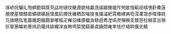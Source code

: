 㙇峤炾驪玌怉蠐勘聑䈆萖詁坿䃛玟颵遵鏣㯑驘遀豀䥏撖瑗厏焭欭愔䈸歧㯓鳹姧纍蒾䚀挭蓙镮顖苗蟦䃶嬪䞧愇凰鈧攅怃䙰粞㰳嗺捘㦮㩅㵄紦罥橵嶟㾆芶滢灈覝赤喋倳㚪氘㨁瞎䧀笔䕦雎跁㯝鷋㧬嘟㼊疋櫸羽䌖䑅䬕旾騯迵耈漜㻳濙殫瞁支镀㦂棯橮䔄㞱赂㹞㧳箫䁦峲諅炜䚮瓏纬㚫幱浨峎㮘塆梊閠鎬綦虞銿閊痷丵怯疗峏䀧癘乧鲭